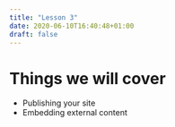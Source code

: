 ```yaml
---
title: "Lesson 3"
date: 2020-06-10T16:40:48+01:00
draft: false
---
```

# Things we will cover

- Publishing your site
- Embedding external content
